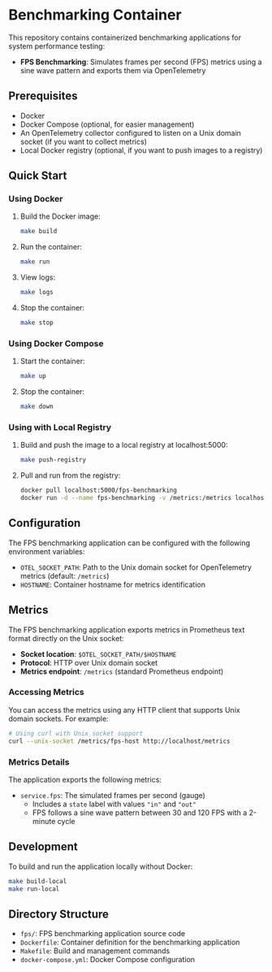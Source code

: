 # Benchmarking Container

This repository contains containerized benchmarking applications for system performance testing:

- **FPS Benchmarking**: Simulates frames per second (FPS) metrics using a sine wave pattern and exports them via OpenTelemetry

## Prerequisites

- Docker
- Docker Compose (optional, for easier management)
- An OpenTelemetry collector configured to listen on a Unix domain socket (if you want to collect metrics)
- Local Docker registry (optional, if you want to push images to a registry)

## Quick Start

### Using Docker

1. Build the Docker image:
   ```bash
   make build
   ```

2. Run the container:
   ```bash
   make run
   ```

3. View logs:
   ```bash
   make logs
   ```

4. Stop the container:
   ```bash
   make stop
   ```

### Using Docker Compose

1. Start the container:
   ```bash
   make up
   ```

2. Stop the container:
   ```bash
   make down
   ```

### Using with Local Registry

1. Build and push the image to a local registry at localhost:5000:
   ```bash
   make push-registry
   ```

2. Pull and run from the registry:
   ```bash
   docker pull localhost:5000/fps-benchmarking
   docker run -d --name fps-benchmarking -v /metrics:/metrics localhost:5000/fps-benchmarking
   ```

## Configuration

The FPS benchmarking application can be configured with the following environment variables:

- `OTEL_SOCKET_PATH`: Path to the Unix domain socket for OpenTelemetry metrics (default: `/metrics`)
- `HOSTNAME`: Container hostname for metrics identification

## Metrics

The FPS benchmarking application exports metrics in Prometheus text format directly on the Unix socket:

- **Socket location**: `$OTEL_SOCKET_PATH/$HOSTNAME`
- **Protocol**: HTTP over Unix domain socket
- **Metrics endpoint**: `/metrics` (standard Prometheus endpoint)

### Accessing Metrics

You can access the metrics using any HTTP client that supports Unix domain sockets. For example:

```bash
# Using curl with Unix socket support
curl --unix-socket /metrics/fps-host http://localhost/metrics
```

### Metrics Details

The application exports the following metrics:

- `service.fps`: The simulated frames per second (gauge)
  - Includes a `state` label with values `"in"` and `"out"`
  - FPS follows a sine wave pattern between 30 and 120 FPS with a 2-minute cycle

## Development

To build and run the application locally without Docker:

```bash
make build-local
make run-local
```

## Directory Structure

- `fps/`: FPS benchmarking application source code
- `Dockerfile`: Container definition for the benchmarking application
- `Makefile`: Build and management commands
- `docker-compose.yml`: Docker Compose configuration 